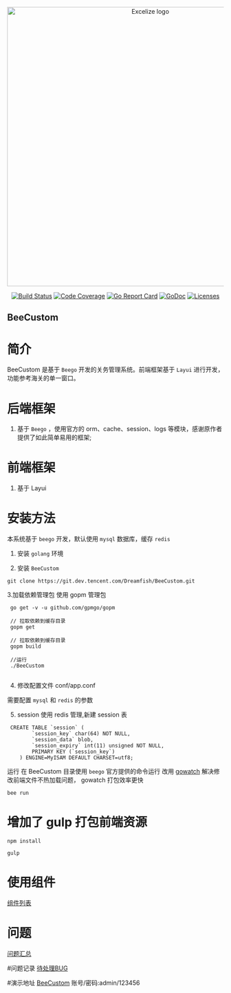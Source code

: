 <p align="center"><img width="650" src="./excelize.svg" alt="Excelize logo"></p>

<p align="center">
    <a href="https://travis-ci.org/snowlyg/IrisApiProject"><img src="https://travis-ci.org/snowlyg/IrisApiProject.svg?branch=master" alt="Build Status"></a>
    <a href="https://codecov.io/gh/snowlyg/IrisApiProject"><img src="https://codecov.io/gh/snowlyg/IrisApiProject/branch/master/graph/badge.svg" alt="Code Coverage"></a>
    <a href="https://goreportcard.com/report/github.com/snowlyg/IrisApiProject"><img src="https://goreportcard.com/badge/github.com/snowlyg/IrisApiProject" alt="Go Report Card"></a>
    <a href="https://godoc.org/github.com/snowlyg/IrisApiProject"><img src="https://godoc.org/github.com/snowlyg/IrisApiProject?status.svg" alt="GoDoc"></a>
    <a href="https://img.shields.io/github/license/snowlyg/IrisApiProject"><img src="https://img.shields.io/github/license/snowlyg/IrisApiProject" alt="Licenses"></a>
</p>

## BeeCustom

# 简介
BeeCustom 是基于 `Beego` 开发的关务管理系统。前端框架基于 `Layui` 进行开发，功能参考海关的单一窗口。

# 后端框架
1. 基于 `Beego` ，使用官方的 orm、cache、session、logs 等模块，感谢原作者提供了如此简单易用的框架;

# 前端框架
1. 基于 Layui

# 安装方法
本系统基于 `beego` 开发，默认使用 `mysql` 数据库，缓存 `redis` 

1. 安装 `golang` 环境

2. 安装 `BeeCustom`

```
git clone https://git.dev.tencent.com/Dreamfish/BeeCustom.git

```
 
3.加载依赖管理包 使用 gopm 管理包

 ``` 
  go get -v -u github.com/gpmgo/gopm
  
  // 拉取依赖到缓存目录
  gopm get 

  // 拉取依赖到缓存目录
  gopm build

  //运行
  ./BeeCustom
  
```

4. 修改配置文件 conf/app.conf

 需要配置 `mysql` 和 `redis` 的参数
 
5. session 使用 redis 管理,新建 session 表
```
 CREATE TABLE `session` (
        `session_key` char(64) NOT NULL,
        `session_data` blob,
        `session_expiry` int(11) unsigned NOT NULL,
        PRIMARY KEY (`session_key`)
    ) ENGINE=MyISAM DEFAULT CHARSET=utf8;
```
 
 运行
在 BeeCustom 目录使用 `beego` 官方提供的命令运行
改用 [gowatch](https://gitee.com/silenceper/gowatch) 解决修改前端文件不热加载问题， gowatch 打包效率更快
```
bee run 

```

# 增加了 gulp 打包前端资源
```
npm install

gulp

```

# 使用组件
[组件列表](PLUGS.md)

# 问题
[问题汇总](ERRORS.md)

#问题记录
[待处理BUG](BUG.md)

#演示地址
[BeeCustom](http://112.74.61.105:8089)
账号/密码:admin/123456
 

